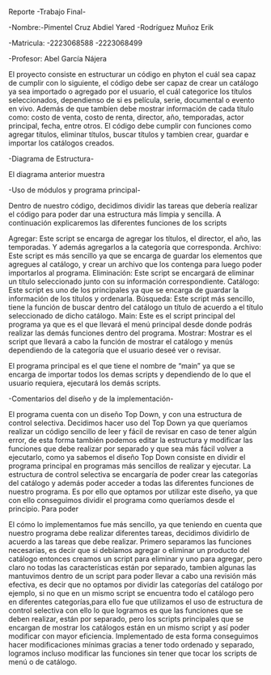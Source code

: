 Reporte -Trabajo Final-

-Nombre:-Pimentel Cruz Abdiel Yared 
        -Rodríguez Muñoz Erik
      
-Matricula: -2223068588
            -2223068499

-Profesor: Abel García Nájera
            
El proyecto consiste en estructurar un código en phyton el cuál sea capaz de cumplir con lo siguiente, el código debe ser capaz de 
crear un catálogo ya sea importado o agregado por el usuario, el cuál categorice los títulos seleccionados, dependienso de si es 
película, serie, documental o evento en vivo. Además de que tambíen debe mostrar información de cada título como:
costo de venta, costo de renta, director, año, temporadas, actor principal, fecha, entre otros. El código debe cumplir con funciones 
como agregar títulos, eliminar títulos, buscar títulos y tambien crear, guardar e importar los catálogos creados.

-Diagrama de Estructura-  
 
 
 El diagrama anterior muestra 
 
 -Uso de módulos y programa principal-

Dentro de nuestro código, decidimos dividir las tareas que debería realizar el código para poder dar una estructura más limpia y sencilla. A continuación explicaremos las diferentes funciones de los scripts 

Agregar: Este script se encarga de agregar los títulos, el director, el año, las temporadas. Y además agregarlos a la categoría que corresponda. 
Archivo: Este script es más sencillo ya que se encarga de guardar los elementos que agregues al catálogo, y crear un archivo que los contenga para luego poder importarlos al programa. 
Eliminación: Este script se encargará de eliminar un título seleccionado junto con su información correspondiente. 
Catálogo: Este script es uno de los principales ya que se encarga de guardar la información de los títulos y ordenarla. 
Búsqueda: Este script más sencillo, tiene la función de buscar dentro del catálogo un título de acuerdo a el título seleccionado de dicho catálogo. 
Main: Este es el script principal del programa ya que es el que llevará el menú principal desde donde podrás realizar las demás funciones dentro del programa. 
Mostrar: Mostrar es el script que llevará a cabo la función de mostrar el catálogo y menús dependiendo de la categoría que el usuario deseé ver o revisar.

El programa principal es el que tiene el nombre de “main” ya que se encarga de importar todos los demas scripts y dependiendo de lo que el usuario requiera, ejecutará los demás scripts.

-Comentarios del diseño y de la implementación-

El programa cuenta con un diseño Top Down, y con una estructura de control selectiva.
 Decidimos hacer uso del Top Down ya que queríamos realizar un código sencillo de leer y fácil de revisar en caso de tener algún error, de esta forma también podemos editar la estructura  y modificar las funciones que debe realizar por separado y que sea más fácil volver a ejecutarlo, como ya sabemos el diseño Top Down consiste en dividir el programa principal en programas más sencillos de realizar y ejecutar. La estructura de control selectiva se encargaría de poder crear las categorías del catálogo y además poder acceder a todas las diferentes funciones de nuestro programa.  Es por ello que optamos por utilizar este diseño, ya que con ello conseguimos dividir el programa como queríamos desde el principio.
Para poder 

El cómo lo implementamos fue más sencillo, ya que teniendo en cuenta que nuestro programa debe realizar diferentes tareas, decidimos dividirlo de acuerdo a las tareas que debe realizar. Primero separamos las funciones necesarias, es decir que si debíamos agregar o eliminar un producto del catálogo entonces creamos un script para eliminar y uno para agregar, pero claro no todas las características están por separado, tambien algunas las mantuvimos dentro de un script para poder llevar a cabo una revisión más efectiva, es decir que no optamos por dividir las categorías del catálogo por ejemplo, si no que en un mismo script se encuentra todo el catálogo pero en diferentes categorías,para ello fue que utilizamos el uso de estructura de control selectiva con ello lo que logramos es que las funciones que se deben realizar, están por separado, pero los scripts principales que se encargan de mostrar los catálogos están en un mismo script y así poder modificar con mayor eficiencia.
Implementado de esta forma conseguimos hacer modificaciones mínimas gracias a tener todo ordenado y separado, logramos incluso modificar las funciones sin tener que tocar los scripts de menú o de catálogo.





